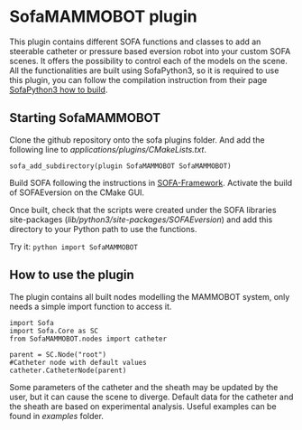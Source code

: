 # SofaMAMMOBOT plugin

This plugin contains different SOFA functions and classes to add an steerable catheter or pressure based eversion robot into your custom SOFA scenes. It offers the possibility to control each of the models on the scene. All the functionalities are built using SofaPython3, so it is required to use this plugin, you can follow the compilation instruction from their page [SofaPython3 how to build](https://sofapython3.readthedocs.io/en/latest/menu/Compilation.html).

## Starting SofaMAMMOBOT
Clone the github repository onto the sofa plugins folder. And add the following line to *applications/plugins/CMakeLists.txt*.

`sofa_add_subdirectory(plugin SofaMAMMOBOT SofaMAMMOBOT)`

Build SOFA following the instructions in [SOFA-Framework](https://www.sofa-framework.org/community/doc/). Activate the build of SOFAEversion on the CMake GUI.

Once built, check that the scripts were created under the SOFA libraries site-packages (*lib/python3/site-packages/SOFAEversion*) and add this directory to your Python path to use the functions.

Try it: ```python import SofaMAMMOBOT```

## How to use the plugin
The plugin contains all built nodes modelling the MAMMOBOT system, only needs a simple import function to access it. 

```python3
import Sofa
import Sofa.Core as SC
from SofaMAMMOBOT.nodes import catheter

parent = SC.Node("root")
#Catheter node with default values
catheter.CatheterNode(parent)
```

Some parameters of the catheter and the sheath may be updated by the user, but it can cause the scene to diverge. Default data for the catheter and the sheath are based on experimental analysis. Useful examples can be found in *examples* folder.